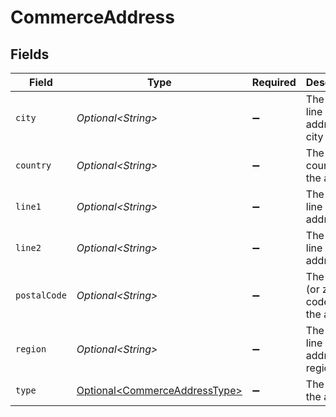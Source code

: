 # CommerceAddress


## Fields

| Field                                                                        | Type                                                                         | Required                                                                     | Description                                                                  |
| ---------------------------------------------------------------------------- | ---------------------------------------------------------------------------- | ---------------------------------------------------------------------------- | ---------------------------------------------------------------------------- |
| `city`                                                                       | *Optional\<String>*                                                          | :heavy_minus_sign:                                                           | The third line of the address, or city                                       |
| `country`                                                                    | *Optional\<String>*                                                          | :heavy_minus_sign:                                                           | The country for the address                                                  |
| `line1`                                                                      | *Optional\<String>*                                                          | :heavy_minus_sign:                                                           | The first line of the address                                                |
| `line2`                                                                      | *Optional\<String>*                                                          | :heavy_minus_sign:                                                           | The second line of the address                                               |
| `postalCode`                                                                 | *Optional\<String>*                                                          | :heavy_minus_sign:                                                           | The postal (or zip) code for the address                                     |
| `region`                                                                     | *Optional\<String>*                                                          | :heavy_minus_sign:                                                           | The fourth line of the address, or region                                    |
| `type`                                                                       | [Optional\<CommerceAddressType>](../../models/shared/CommerceAddressType.md) | :heavy_minus_sign:                                                           | The type of the address                                                      |